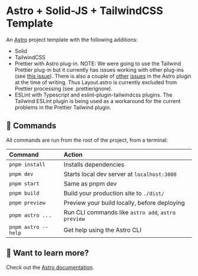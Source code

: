 # Astro + Solid-JS + TailwindCSS Template

An [Astro](https://astro.build) project template with the following additions:

- Solid
- TailwindCSS
- Prettier with Astro plug-in. NOTE: We were going to use the Tailwind Prettier plug-in but it currently has issues working with other plug-ins (see [this issue](https://github.com/tailwindlabs/prettier-plugin-tailwindcss/issues/31)). There is also a couple of [other](https://github.com/withastro/prettier-plugin-astro/issues/272) [issues](https://github.com/withastro/prettier-plugin-astro/issues/260) in the Astro plugin at the time of writing. Thus Layout.astro is currently excluded from Prettier processing (see .prettierignore).
- ESLint with Typescript and eslint-plugin-tailwindcss plugins. The Tailwind ESLint plugin is being used as a workaround for the current problems in the Prettier Tailwind plugin.

## 🧞 Commands

All commands are run from the root of the project, from a terminal:

| Command             | Action                                             |
| :------------------ | :------------------------------------------------- |
| `pnpm install`      | Installs dependencies                              |
| `pnpm dev`          | Starts local dev server at `localhost:3000`        |
| `pnpm start`        | Same as pnpm dev                                   |
| `pnpm build`        | Build your production site to `./dist/`            |
| `pnpm preview`      | Preview your build locally, before deploying       |
| `pnpm astro ...`    | Run CLI commands like `astro add`, `astro preview` |
| `pnpm astro --help` | Get help using the Astro CLI                       |

## 👀 Want to learn more?

Check out the [Astro documentation](https://docs.astro.build).
